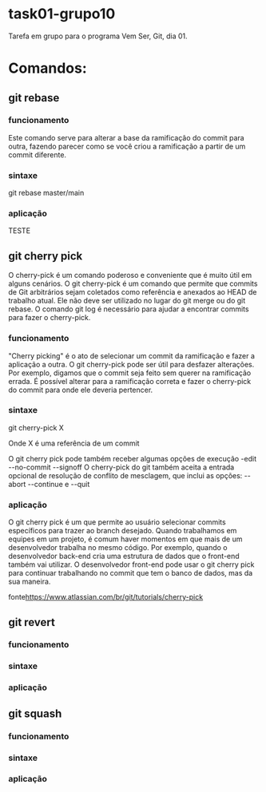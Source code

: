 # task01-grupo10
Tarefa em grupo para o programa Vem Ser, Git, dia 01.

# Comandos:

## git rebase
### funcionamento
Este comando serve para alterar a base da ramificação do commit para outra, fazendo parecer como se você criou a ramificação a partir de um commit diferente.
### sintaxe
git rebase master/main
### aplicação
TESTE


## git cherry pick
O cherry-pick é um comando poderoso e conveniente que é muito útil em alguns cenários. O git cherry-pick é um comando que permite que commits de Git arbitrários sejam coletados como referência e anexados ao HEAD de trabalho atual. Ele não deve ser utilizado no lugar do git merge ou do git rebase. O comando git log é necessário para ajudar a encontrar commits para fazer o cherry-pick.

### funcionamento
"Cherry picking" é o ato de selecionar um commit da ramificação e fazer a aplicação a outra. O git cherry-pick pode ser útil para desfazer alterações. Por exemplo, digamos que o commit seja feito sem querer na ramificação errada. É possível alterar para a ramificação correta e fazer o cherry-pick do commit para onde ele deveria pertencer.

### sintaxe

git cherry-pick X

Onde X é uma referência de um commit

O git cherry pick pode também receber algumas opções de execução -edit --no-commit --signoff
O cherry-pick do git também aceita a entrada opcional de resolução de conflito de mesclagem, que inclui as opções: --abort --continue e --quit
### aplicação
O git cherry pick é um que permite ao usuário selecionar commits específicos para trazer ao branch desejado.
Quando trabalhamos em equipes em um projeto, é comum haver momentos em que mais de um desenvolvedor trabalha no mesmo código.
Por exemplo, quando o desenvolvedor back-end cria uma estrutura de dados que o front-end também vai utilizar. O desenvolvedor front-end pode usar o git cherry pick para continuar trabalhando no commit que tem o banco de dados, mas da sua maneira.

fonte<https://www.atlassian.com/br/git/tutorials/cherry-pick>

## git revert
### funcionamento
### sintaxe
### aplicação

## git squash
### funcionamento
### sintaxe
### aplicação


